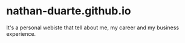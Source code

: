 # nathan-duarte.github.io
It's a personal webiste that tell about me, my career and my business experience.

